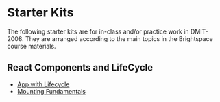 # Starter Kits

The following starter kits are for in-class and/or practice work in DMIT-2008. They are arranged according to the main topics in the Brightspace course materials.

## React Components and LifeCycle

- [App with Lifecycle](./reviews-app-with-lifecycle-START/README.md)
- [Mounting Fundamentals](./react-mounting-fundamentals-START/README.md)
